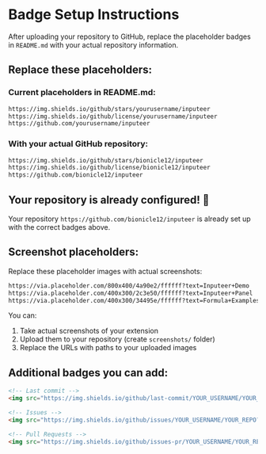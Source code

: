 # Badge Setup Instructions

After uploading your repository to GitHub, replace the placeholder badges in `README.md` with your actual repository information.

## Replace these placeholders:

### Current placeholders in README.md:
```markdown
https://img.shields.io/github/stars/yourusername/inputeer
https://img.shields.io/github/license/yourusername/inputeer
https://github.com/yourusername/inputeer
```

### With your actual GitHub repository:
```markdown
https://img.shields.io/github/stars/bionicle12/inputeer
https://img.shields.io/github/license/bionicle12/inputeer
https://github.com/bionicle12/inputeer
```

## Your repository is already configured! 🎉

Your repository `https://github.com/bionicle12/inputeer` is already set up with the correct badges above.

## Screenshot placeholders:

Replace these placeholder images with actual screenshots:
```markdown
https://via.placeholder.com/800x400/4a90e2/ffffff?text=Inputeer+Demo
https://via.placeholder.com/400x300/2c3e50/ffffff?text=Inputeer+Panel
https://via.placeholder.com/400x300/34495e/ffffff?text=Formula+Examples
```

You can:
1. Take actual screenshots of your extension
2. Upload them to your repository (create `screenshots/` folder)
3. Replace the URLs with paths to your uploaded images

## Additional badges you can add:

```markdown
<!-- Last commit -->
<img src="https://img.shields.io/github/last-commit/YOUR_USERNAME/YOUR_REPO?style=flat-square" alt="Last Commit">

<!-- Issues -->
<img src="https://img.shields.io/github/issues/YOUR_USERNAME/YOUR_REPO?style=flat-square" alt="Issues">

<!-- Pull Requests -->
<img src="https://img.shields.io/github/issues-pr/YOUR_USERNAME/YOUR_REPO?style=flat-square" alt="Pull Requests">
```
